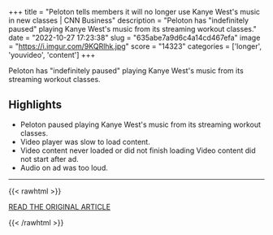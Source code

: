 +++
title = "Peloton tells members it will no longer use Kanye West's music in new classes | CNN Business"
description = "Peloton has \"indefinitely paused\" playing Kanye West's music from its streaming workout classes."
date = "2022-10-27 17:23:38"
slug = "635abe7a9d6c4a14cd467efa"
image = "https://i.imgur.com/9KQRlhk.jpg"
score = "14323"
categories = ['longer', 'youvideo', 'content']
+++

Peloton has \"indefinitely paused\" playing Kanye West's music from its streaming workout classes.

## Highlights

- Peloton paused playing Kanye West's music from its streaming workout classes.
- Video player was slow to load content.
- Video content never loaded or did not finish loading Video content did not start after ad.
- Audio on ad was too loud.

---

{{< rawhtml >}}
  <p class="article-category">
    <a target="_blank" href="https://www.cnn.com/2022/10/27/business/peloton-kanye-west/index.html">READ THE ORIGINAL ARTICLE</a>
  </p>
{{< /rawhtml >}}
